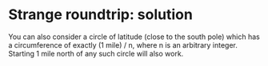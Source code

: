 # Strange roundtrip: solution

You can also consider a circle of latitude (close to the south pole) which
has a circumference of exactly (1 mile) / n, where n is an arbitrary integer.
Starting 1 mile north of any such circle will also work.
